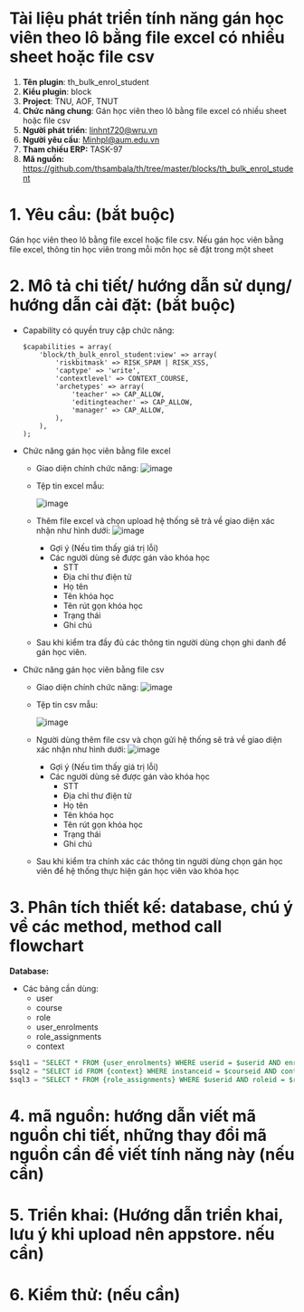 
# **Tài liệu phát triển tính năng gán học viên theo lô bằng file excel có nhiều sheet hoặc file csv**

1. **Tên plugin**: th_bulk_enrol_student
2. **Kiểu plugin**: block
3. **Project**: TNU, AOF, TNUT
4. **Chức năng chung**: Gán học viên theo lô bằng file excel có nhiều sheet hoặc file csv
5. **Người phát triển**: linhnt720@wru.vn
6. **Người yêu cầu**: Minhpl@aum.edu.vn
7. **Tham chiếu ERP:** TASK-97
8. **Mã nguồn:** https://github.com/thsambala/th/tree/master/blocks/th_bulk_enrol_student

# 1. Yêu cầu: (bắt buộc)
Gán học viên theo lô bằng file excel hoặc file csv. Nếu gán học viên bằng file excel, thông tin học viên trong mỗi môn học sẽ đặt trong một sheet

# 2. Mô tả chi tiết/ hướng dẫn sử dụng/ hướng dẫn cài đặt: (bắt buộc)

- Capability có quyền truy cập chức năng:

    ```
    $capabilities = array(
        'block/th_bulk_enrol_student:view' => array(
            'riskbitmask' => RISK_SPAM | RISK_XSS,
            'captype' => 'write',
            'contextlevel' => CONTEXT_COURSE,
            'archetypes' => array(
                'teacher' => CAP_ALLOW,
                'editingteacher' => CAP_ALLOW,
                'manager' => CAP_ALLOW,
            ),
        ),
    );
    ```

- Chức năng gán học viên bằng file excel
    - Giao diện chính chức năng:
        ![image](https://user-images.githubusercontent.com/57883256/208010714-bb143693-a30f-4889-92c1-0f734c73d283.png)
    - Tệp tin excel mẫu:

        ![image](https://user-images.githubusercontent.com/57883256/208010987-3f149df6-e3e1-4808-8fcb-425cfa63eb9f.png)
    - Thêm file excel và chọn upload hệ thống sẽ trả về giao diện xác nhận như hình dưới:
        ![image](https://user-images.githubusercontent.com/57883256/208011563-80682680-c546-4eaf-975e-c00fecb8c421.png)
        - Gợi ý (Nếu tìm thấy giá trị lỗi)
        - Các người dùng sẽ được gán vào khóa học
            - STT
            - Địa chỉ thư điện tử
            - Họ tên
            - Tên khóa học
            - Tên rút gọn khóa học
            - Trạng thái
            - Ghi chú
    - Sau khi kiểm tra đầy đủ các thông tin người dùng chọn ghi danh để gán học viên.
- Chức năng gán học viên bằng file csv
    - Giao diện chính chức năng:
        ![image](https://user-images.githubusercontent.com/57883256/208011816-ca4d3fb4-eb17-4095-972c-411318e77d2d.png)
    - Tệp tin csv mẫu:
        
        ![image](https://user-images.githubusercontent.com/57883256/208012017-694e5c8f-aabc-41ad-a07a-8d4a72743054.png)
    - Người dùng thêm file csv và chọn gửi hệ thống sẽ trả về giao diện xác nhận như hình dưới:
        ![image](https://user-images.githubusercontent.com/57883256/208012364-b6094c8d-9829-4378-b9c1-3f677b5bbaa5.png)
        - Gợi ý (Nếu tìm thấy giá trị lỗi)
        - Các người dùng sẽ được gán vào khóa học
            - STT
            - Địa chỉ thư điện tử
            - Họ tên
            - Tên khóa học
            - Tên rút gọn khóa học
            - Trạng thái
            - Ghi chú
    - Sau khi kiểm tra chính xác các thông tin người dùng chọn gán học viên để hệ thống thực hiện gán học viên vào khóa học

# 3. Phân tích thiết kế: database, chú ý về các method, method call flowchart 
**Database:**
- Các bảng cần dùng:
    - user
    - course
    - role
    - user_enrolments
    - role_assignments
    - context
    
```sql
$sql1 = "SELECT * FROM {user_enrolments} WHERE userid = $userid AND enrolid = $instance->id";
$sql2 = "SELECT id FROM {context} WHERE instanceid = $courseid AND contextlevel = 50";
$sql3 = "SELECT * FROM {role_assignments} WHERE $userid AND roleid = $roleid AND contextid = $contextid->id";
```

# 4. mã nguồn: hướng dẫn viết mã nguồn chi tiết, những thay đổi mã nguồn cần để viết tính năng này (nếu cần)

# 5. Triển khai: (Hướng dẫn triển khai, lưu ý khi upload nên appstore. nếu cần)

# 6. Kiểm thử: (nếu cần)
